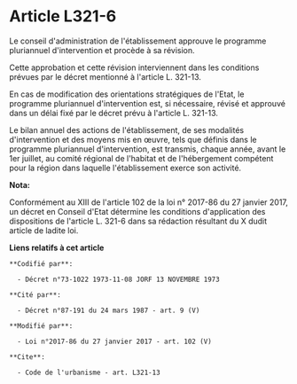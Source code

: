 # Article L321-6

Le conseil d'administration de l'établissement approuve le programme pluriannuel d'intervention et procède à sa révision. 

Cette approbation et cette révision interviennent dans les conditions prévues par le décret mentionné à l'article L. 321-13. 

En cas de modification des orientations stratégiques de l'Etat, le programme pluriannuel d'intervention est, si nécessaire,
révisé et approuvé dans un délai fixé par le décret prévu à l'article L. 321-13.

Le bilan annuel des actions de l'établissement, de ses modalités d'intervention et des moyens mis en œuvre, tels que définis
dans le programme pluriannuel d'intervention, est transmis, chaque année, avant le 1er juillet, au comité régional de
l'habitat et de l'hébergement compétent pour la région dans laquelle l'établissement exerce son activité.

**Nota:**

Conformément au XIII de l'article 102 de la loi n° 2017-86 du 27 janvier 2017, un décret en Conseil d'Etat détermine les
conditions d'application des dispositions de l'article L. 321-6 dans sa rédaction résultant du X dudit article de ladite loi.

**Liens relatifs à cet article**

	**Codifié par**:

	  - Décret n°73-1022 1973-11-08 JORF 13 NOVEMBRE 1973

	**Cité par**:

	  - Décret n°87-191 du 24 mars 1987 - art. 9 (V)

	**Modifié par**:

	  - Loi n°2017-86 du 27 janvier 2017 - art. 102 (V)

	**Cite**:

	  - Code de l'urbanisme - art. L321-13
